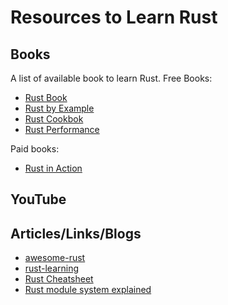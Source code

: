 # Resources to Learn Rust

## Books

A list of available book to learn Rust.
Free Books:

* [Rust Book](https://doc.rust-lang.org/book/)
* [Rust by Example](https://doc.rust-lang.org/rust-by-example/index.html)
* [Rust Cookbok](https://rust-lang-nursery.github.io/rust-cookbook/intro.html)
* [Rust Performance](https://nnethercote.github.io/perf-book/introduction.html)

Paid books:

* [Rust in Action](https://www.manning.com/books/rust-in-action)

## YouTube

## Articles/Links/Blogs

* [awesome-rust](https://github.com/rust-unofficial/awesome-rust)
* [rust-learning](https://github.com/ctjhoa/rust-learning)
* [Rust Cheatsheet](https://cheats.rs/)
* [Rust module system explained](https://aloso.github.io/2021/03/28/module-system.html)
